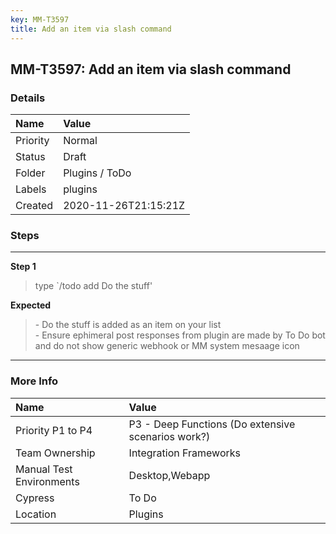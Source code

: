 ```yaml
---
key: MM-T3597
title: Add an item via slash command
---
```


## MM-T3597: Add an item via slash command

### Details

| Name     | Value                |
| :------- | :------------------- |
| Priority | Normal               |
| Status   | Draft                |
| Folder   | Plugins / ToDo       |
| Labels   | plugins              |
| Created  | 2020-11-26T21:15:21Z |

### Steps

<hr/>

**Step 1**

> <article>type `/todo add Do the stuff'</article>

**Expected**

> <article>- Do the stuff is added as an item on your list<br />- Ensure ephimeral post responses from plugin are made by To Do bot and do not show generic webhook or MM system mesaage icon</article>

<hr/>

### More Info

| Name                     | Value                                              |
| :----------------------- | :------------------------------------------------- |
| Priority P1 to P4        | P3 - Deep Functions (Do extensive scenarios work?) |
| Team Ownership           | Integration Frameworks                             |
| Manual Test Environments | Desktop,Webapp                                     |
| Cypress                  | To Do                                              |
| Location                 | Plugins                                            |
